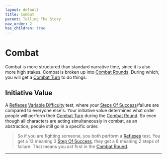 ```yaml
---
layout: default
title: Combat
parent: Telling The Story
nav_order: 2
has_children: true
---
```


# Combat
Combat is more structured than standard narrative time, since it is also more high stakes. Combat is broken up into [Combat Rounds](Terminology#Combat%20Round). During which, you will get a [Combat Turn](Terminology#Combat%20Turn) to do things.

## Initiative Value
A [Reflexes](Agility#Reflexes) [Variable Difficulty](Skills#Variable%20Difficulty) test, where your [Steps Of Success](Skills#Step%20Of%20Success)/failure are compared to everyone else's. Your initiative value determines what order people will perform their [Combat Turn](Terminology#Combat%20Turn) during the [Combat Round](Terminology#Combat%20Round). So even though all characters are acting simultaneously in combat, as an abstraction, people still go in a specific order.

> So if you are fighting someone, you both perform a [Reflexes](Agility#Reflexes) test. You get a 13 meaning 3 [Step Of Success](Skills#Step%20Of%20Success), they get a 8 meaning 2 steps of failure. That means you act first in the [Combat Round](Terminology#Combat%20Round).

---